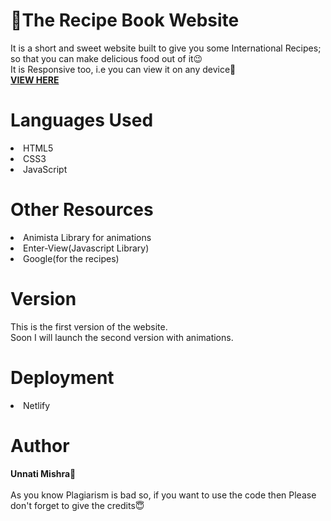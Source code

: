 # 📍The Recipe Book Website

It is a short and sweet website built to give you some International Recipes; so that you can make delicious food out of it😉
<br>It is Responsive too, i.e you can view it on any device📱<br>
<b><a href="https://the-recipe-book.netlify.app/">VIEW HERE</a></b>


<h1>Languages Used</h1>
<li>HTML5</li>
<li>CSS3</li>
<li>JavaScript</li>

<h1>Other Resources</h1>
<li>Animista Library for animations</li>
<li>Enter-View(Javascript Library)</li>
<li>Google(for the recipes)</li>

<h1>Version</h1>
  
This is the first version of the website.
<br>Soon I will launch the second version with animations.

<h1>Deployment</h1>
<li>Netlify</li>

<h1>Author</h1>
  <b>Unnati Mishra🙎</b>
  <br><br>
  As you know Plagiarism is bad so, if you want to use the code then Please don't forget to give the credits😇
  
